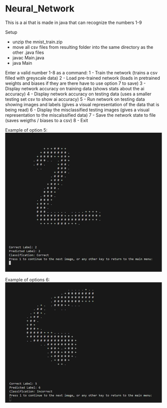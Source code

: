 # Neural_Network
This is a ai that is made in java that can recognize the numbers 1-9

Setup
- unzip the mnist_train.zip 
- move all csv files from resulting folder into the same directory as the other .java files
- javac Main.java
- java Main

Enter a valid number 1-8 as a command:
1 - Train the network (trains a csv filled with greyscale data)
2 - Load pre-trained network (loads in pretrained weights and biases if they are there have to use option 7 to save)
3 - Display network accuracy on training data (shows stats about the ai accuracy)
4 - Display network accuracy on testing data (uses a smaller testing set csv to show ai accuracy)
5 - Run network on testing data showing images and labels (gives a visual representation of the data that is being read)
6 - Display the misclassified testing images (gives a visual representation to the miscalssified data)
7 - Save the network state to file (saves weigths / biases to a csv)
8 - Exit


Example of option 5: 
![alt text](image.png)


Example of options 6: 
![alt text](image-1.png)